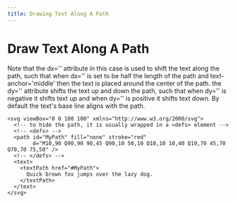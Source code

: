 ```yaml
---
title: Drawing Text Along A Path
---
```


# Draw Text Along A Path

Note that the dx='' attribute in this case is used to shift the text along 
the path, such that when dx='' is set to be half the length of the path
and text-anchor='middle' then the text is placed around the center
of the path. the dy='' attribute shifts the text up and down the path, 
such that when dy='' is negative it shifts text up and when dy='' is 
positive it shifts text down. By default the text's base line aligns
with the path.

    <svg viewBox="0 0 100 100" xmlns="http://www.w3.org/2000/svg">
      <!-- to hide the path, it is usually wrapped in a <defs> element -->
      <!-- <defs> -->
      <path id="MyPath" fill="none" stroke="red"
            d="M10,90 Q90,90 90,45 Q90,10 50,10 Q10,10 10,40 Q10,70 45,70 Q70,70 75,50" />
      <!-- </defs> -->
      <text>
        <textPath href="#MyPath">
          Quick brown fox jumps over the lazy dog.
        </textPath>
      </text>
    </svg>


